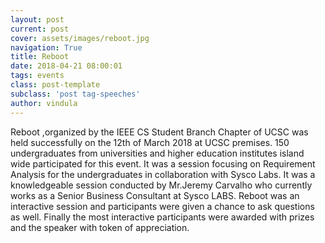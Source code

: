 ```yaml
---
layout: post
current: post
cover: assets/images/reboot.jpg
navigation: True
title: Reboot
date: 2018-04-21 08:00:01
tags: events
class: post-template
subclass: 'post tag-speeches'
author: vindula
---
```


Reboot ,organized by the IEEE CS Student Branch Chapter of  UCSC was held successfully on the 12th of March 2018 at UCSC premises. 150 undergraduates from universities and higher education institutes island wide participated for this event. It was a session focusing on Requirement Analysis for the undergraduates in collaboration with Sysco Labs. It was a knowledgeable session conducted by Mr.Jeremy Carvalho who currently works as a Senior Business Consultant at Sysco LABS.  Reboot was an interactive session and participants were given a chance to ask questions as well. Finally the most interactive participants were awarded with prizes and the speaker with token of appreciation. 